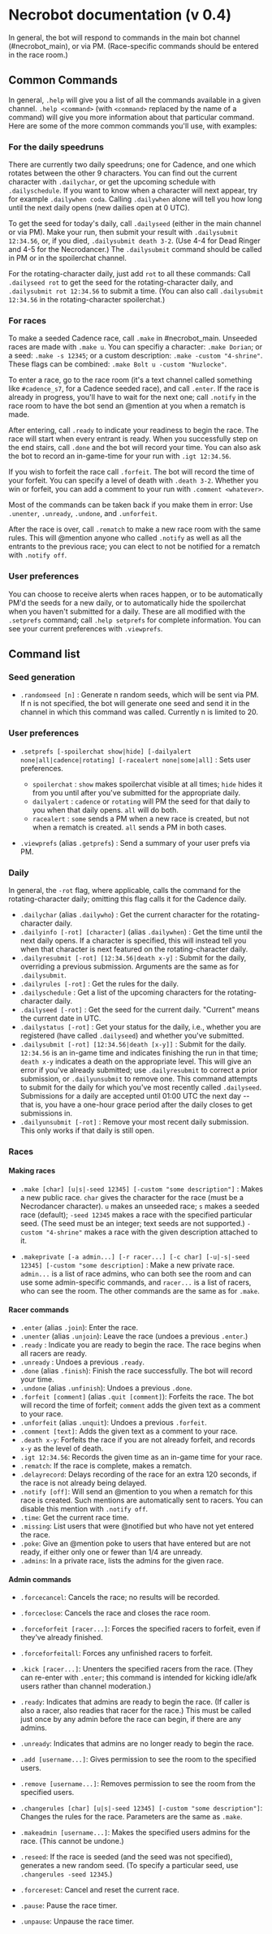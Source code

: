 # Necrobot documentation (v 0.4)

In general, the bot will respond to commands in the main bot channel (#necrobot_main), or via PM. (Race-specific commands should be entered in the race room.)

## Common Commands

In general, `.help` will give you a list of all the commands available in a given channel. `.help <command>` (with `<command>` replaced by the name of a command) will give you more information about that particular command. Here are some of the more common commands you'll use, with examples:

### For the daily speedruns

There are currently two daily speedruns; one for Cadence, and one which rotates between the other 9 characters. You can find out the current character with `.dailychar`, or get the upcoming schedule with `.dailyschedule`. If you want to know when a character will next appear, try for example `.dailywhen coda`. Calling `.dailywhen` alone will tell you how long until the next daily opens (new dailies open at 0 UTC).

To get the seed for today's daily, call `.dailyseed` (either in the main channel or via PM). Make your run, then submit your result with `.dailysubmit 12:34.56`, or, if you died, `.dailysubmit death 3-2`. (Use 4-4 for Dead Ringer and 4-5 for the Necrodancer.) The `.dailysubmit` command should be called in PM or in the spoilerchat channel.

For the rotating-character daily, just add `rot` to all these commands: Call `.dailyseed rot` to get the seed for the rotating-character daily, and `.dailysubmit rot 12:34.56` to submit a time. (You can also call `.dailysubmit 12:34.56` in the rotating-character spoilerchat.)

### For races

To make a seeded Cadence race, call `.make` in #necrobot_main. Unseeded races are made with `.make u`. You can specifiy a character: `.make Dorian`; or a seed: `.make -s 12345`; or a custom description: `.make -custom "4-shrine"`. These flags can be combined: `.make Bolt u -custom "Nuzlocke"`.

To enter a race, go to the race room (it's a text channel called something like `#cadence_s7`, for a Cadence seeded race), and call `.enter`. If the race is already in progress, you'll have to wait for the next one; call `.notify` in the race room to have the bot send an @mention at you when a rematch is made. 

After entering, call `.ready` to indicate your readiness to begin the race. The race will start when every entrant is ready. When you successfully step on the end stairs, call `.done` and the bot will record your time. You can also ask the bot to record an in-game-time for your run with `.igt 12:34.56`.

If you wish to forfeit the race call `.forfeit`. The bot will record the time of your forfeit. You can specify a level of death with `.death 3-2`. Whether you win or forfeit, you can add a comment to your run with `.comment <whatever>`. 

Most of the commands can be taken back if you make them in error: Use `.unenter`, `.unready`, `.undone`, and `.unforfeit`.

After the race is over, call `.rematch` to make a new race room with the same rules. This will @mention anyone who called `.notify` as well as all the entrants to the previous race; you can elect to not be notified for a rematch with `.notify off`. 

### User preferences

You can choose to receive alerts when races happen, or to be automatically PM'd the seeds for a new daily, or to automatically hide the spoilerchat when you haven't submitted for a daily. These are all modified with the `.setprefs` command; call `.help setprefs` for complete information. You can see your current preferences with `.viewprefs`.

## Command list

### Seed generation

- `.randomseed [n]` : Generate n random seeds, which will be sent via PM. If n is not specified, the bot will generate one seed and send it in the channel in which this command was called. Currently n is limited to 20.

### User preferences

- `.setprefs [-spoilerchat show|hide] [-dailyalert none|all|cadence|rotating] [-racealert none|some|all]` : Sets user preferences. 
    - `spoilerchat` : `show` makes spoilerchat visible at all times; `hide` hides it from you until after you've submitted for the appropriate daily.
    - `dailyalert` : `cadence` or `rotating` will PM the seed for that daily to you when that daily opens. `all` will do both.
    - `racealert` : `some` sends a PM when a new race is created, but not when a rematch is created. `all` sends a PM in both cases.

- `.viewprefs` (alias `.getprefs`) : Send a summary of your user prefs via PM.

### Daily

In general, the `-rot` flag, where applicable, calls the command for the rotating-character daily; omitting this flag calls it for the Cadence daily.

- `.dailychar` (alias `.dailywho`) : Get the current character for the rotating-character daily.
- `.dailyinfo [-rot] [character]` (alias `.dailywhen`) : Get the time until the next daily opens. If a character is specified, this will instead tell you when that character is next featured on the rotating-character daily.
- `.dailyresubmit [-rot] [12:34.56|death x-y]` : Submit for the daily, overriding a previous submission. Arguments are the same as for `.dailysubmit`.
- `.dailyrules [-rot]` : Get the rules for the daily.
- `.dailyschedule` : Get a list of the upcoming characters for the rotating-character daily.
- `.dailyseed [-rot]` : Get the seed for the current daily. "Current" means the current date in UTC. 
- `.dailystatus [-rot]` : Get your status for the daily, i.e., whether you are registered (have called `.dailyseed`) and whether you've submitted.
- `.dailysubmit [-rot] [12:34.56|death [x-y]]` : Submit for the daily. `12:34.56` is an in-game time and indicates finishing the run in that time; `death x-y` indicates a death on the appropriate level. This will give an error if you've already submitted; use `.dailyresubmit` to correct a prior submission, or `.dailyunsubmit` to remove one. This command attempts to submit for the daily for which you've most recently called `.dailyseed`. Submissions for a daily are accepted until 01:00 UTC the next day -- that is, you have a one-hour grace period after the daily closes to get submissions in.
- `.dailyunsubmit [-rot]` : Remove your most recent daily submission. This only works if that daily is still open.

### Races

#### Making races

- `.make [char] [u|s|-seed 12345] [-custom "some description"]` : Makes a new public race. `char` gives the character for the race (must be a Necrodancer character). `u` makes an unseeded race; `s` makes a seeded race (default); `-seed 12345` makes a race with the specified particular seed. (The seed must be an integer; text seeds are not supported.) `-custom "4-shrine"` makes a race with the given description attached to it.

- `.makeprivate [-a admin...] [-r racer...] [-c char] [-u|-s|-seed 12345] [-custom "some description]` : Make a new private race. `admin...` is a list of race admins, who can both see the room and can use some admin-specific commands, and `racer...` is a list of racers, who can see the room. The other commands are the same as for `.make`.

#### Racer commands

- `.enter` (alias `.join`): Enter the race.
- `.unenter` (alias `.unjoin`): Leave the race (undoes a previous `.enter`.)
- `.ready` : Indicate you are ready to begin the race. The race begins when all racers are ready.
- `.unready` : Undoes a previous `.ready`.
- `.done` (alias `.finish`): Finish the race successfully. The bot will record your time.
- `.undone` (alias `.unfinish`): Undoes a previous `.done`.
- `.forfeit [comment]` (alias `.quit [comment]`): Forfeits the race. The bot will record the time of forfeit; `comment` adds the given text as a comment to your race.
- `.unforfeit` (alias `.unquit`): Undoes a previous `.forfeit`.
- `.comment [text]`: Adds the given text as a comment to your race.
- `.death x-y`: Forfeits the race if you are not already forfeit, and records `x-y` as the level of death.
- `.igt 12:34.56`: Records the given time as an in-game time for your race.
- `.rematch`: If the race is complete, makes a rematch.
- `.delayrecord`: Delays recording of the race for an extra 120 seconds, if the race is not already being delayed.
- `.notify [off]`: Will send an @mention to you when a rematch for this race is created. Such mentions are automatically sent to racers. You can disable this mention with `.notify off`.
- `.time`: Get the current race time.
- `.missing`: List users that were @notified but who have not yet entered the race.
- `.poke`: Give an @mention poke to users that have entered but are not ready, if either only one or fewer than 1/4 are unready.
- `.admins`: In a private race, lists the admins for the given race.

#### Admin commands

- `.forcecancel`: Cancels the race; no results will be recorded.
- `.forceclose`: Cancels the race and closes the race room.
- `.forceforfeit [racer...]`: Forces the specified racers to forfeit, even if they've already finished.
- `.forceforfeitall`: Forces any unfinished racers to forfeit.
- `.kick [racer...]`: Unenters the specified racers from the race. (They can re-enter with `.enter`; this command is intended for kicking idle/afk users rather than channel moderation.)

- `.ready`: Indicates that admins are ready to begin the race. (If caller is also a racer, also readies that racer for the race.) This must be called just once by any admin before the race can begin, if there are any admins.
- `.unready`: Indicates that admins are no longer ready to begin the race.
- `.add [username...]`: Gives permission to see the room to the specified users.
- `.remove [username...]`: Removes permission to see the room from the specified users.
- `.changerules [char] [u|s|-seed 12345] [-custom "some description"]`: Changes the rules for the race. Parameters are the same as `.make`.
- `.makeadmin [username...]`: Makes the specified users admins for the race. (This cannot be undone.)
- `.reseed`: If the race is seeded (and the seed was not specified), generates a new random seed. (To specify a particular seed, use `.changerules -seed 12345`.)
- `.forcereset`: Cancel and reset the current race.
- `.pause`: Pause the race timer.
- `.unpause`: Unpause the race timer.


